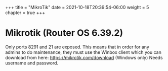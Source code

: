 +++
title = "MikroTik"
date = 2021-10-18T20:39:54-06:00
weight = 5
chapter = true
+++

# Mikrotik (Router OS 6.39.2)

Only ports 8291 and 21 are exposed. This means that in order for any admins to do maintenance, they must use the Winbox client which you can download from here: <a href="https://mikrotik.com/download"> https://mikrotik.com/download</a> (Windows only) Needs username and password.
